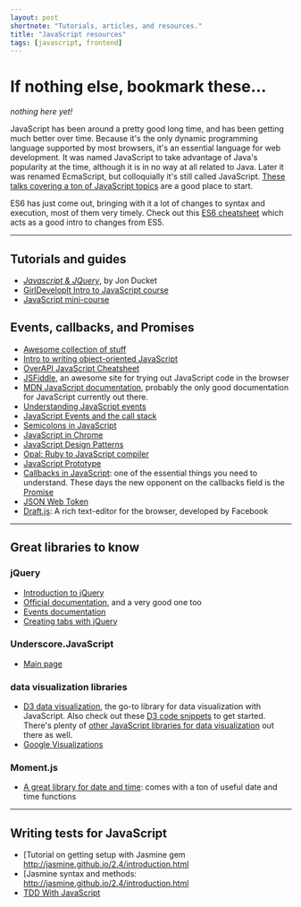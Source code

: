 ```yaml
---
layout: post
shortnote: "Tutorials, articles, and resources."
title: "JavaScript resources"
tags: [javascript, frontend]
---
```


# If nothing else, bookmark these...
*nothing here yet!*

JavaScript has been around a pretty good long time, and has been getting much better over time. Because it's the only dynamic programming language supported by most browsers, it's an essential language for web development. It was named JavaScript to take advantage of Java's popularity at the time, although it is in no way at all related to Java. Later it was renamed EcmaScript, but colloquially it's still called JavaScript. [These talks covering a ton of JavaScript topics](https://talks.devbootcamp.com/?s=JavaScript) are a good place to start.

ES6 has just come out, bringing with it a lot of changes to syntax and execution, most of them very timely. Check out this [ES6 cheatsheet](https://es6cheatsheet.com/) which acts as a good intro to changes from ES5.

<hr>

## Tutorials and guides
* *[Javascript & JQuery](https://www.amazon.com/JavaScript-JQuery-Interactive-Front-End-Development/dp/1118531647)*, by Jon Ducket
* [GirlDevelopIt Intro to JavaScript course](https://www.girldevelopit.com/materials/intro-JavaScript)
* [JavaScript mini-course](http://ejohn.org/apps/learn/)

## Events, callbacks, and Promises
* [Awesome collection of stuff](https://frontendmasters.com/courses/)
* [Intro to writing object-oriented JavaScript](http://code.tutsplus.com/tutorials/the-basics-of-object-oriented-javascript--net-7670)
* [OverAPI JavaScript Cheatsheet](http://overapi.com/javascript)
* [JSFiddle](https://JavaScriptfiddle.net/), an awesome site for trying out JavaScript code in the browser
* [MDN JavaScript documentation](https://developer.mozilla.org/en-US/docs/Web/JavaScript), probably the only good documentation for JavaScript currently out there.
* [Understanding JavaScript events](http://www.w3schools.com/JavaScript/JavaScript_events.asp)
* [JavaScript Events and the call stack](http://bit.ly/1Btu0Iy)
* [Semicolons in JavaScript](https://www.codecademy.com/blog/78)
* [JavaScript in Chrome](https://developer.chrome.com/devtools/docs/console)
* [JavaScript Design Patterns](https://addyosmani.com/resources/essentialJavaScriptdesignpatterns/book/)
* [Opal: Ruby to JavaScript compiler](http://opalrb.org/)
* [JavaScript Prototype](https://javascriptweblog.wordpress.com/2010/06/07/understanding-javascript-prototypes/)
* [Callbacks in JavaScript](http://callbackhell.com/): one of the essential things you need to understand. These days the new opponent on the callbacks field is the [Promise](http://www.html5rocks.com/en/tutorials/es6/promises/)
* [JSON Web Token](https://jwt.io/introduction/)
* [Draft.js](https://facebook.github.io/draft-JavaScript/docs/overview.html#content): A rich text-editor for the browser, developed by Facebook

<hr>

## Great libraries to know

### jQuery
* [Introduction to jQuery](https://www.smashingmagazine.com/2014/05/mystery-jquery-object-syntax-basic-introduction/)
* [Official documentation](http://api.jquery.com/), and a very good one too
* [Events documentation](http://api.jquery.com/category/events/)
* [Creating tabs with jQuery](http://www.mkyong.com/jquery/how-to-use-css-and-jquery-to-hide-and-show-tab-content/)

### Underscore.JavaScript
* [Main page](http://underscoreJavaScript.org/)

### data visualization libraries
* [D3 data visualization](https://github.com/d3/d3), the go-to library for data visualization with JavaScript. Also check out these [D3 code snippets](https://bl.ocks.org/) to get started. There's plenty of [other JavaScript libraries for data visualization](http://www.sitepoint.com/twelve-javascript-libraries-data-visualization/) out there as well.
* [Google Visualizations](https://developers.google.com/chart/interactive/docs/reference#development-tip)

### Moment.js
* [A great library for date and time](http://momentJavaScript.com/): comes with a ton of useful date and time functions

<hr>

## Writing tests for JavaScript
* [Tutorial on getting setup with Jasmine gem http://jasmine.github.io/2.4/introduction.html
* [Jasmine syntax and methods: http://jasmine.github.io/2.4/introduction.html
* [TDD With JavaScript](http://tutorials.pluralsight.com/front-end-javascript/introduction-to-test-driven-development-in-javascript)
